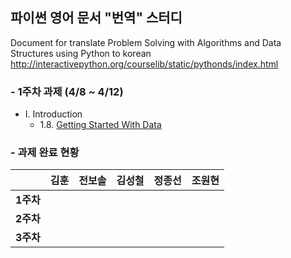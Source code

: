 ## 파이썬 영어 문서 "번역" 스터디

Document for translate Problem Solving with Algorithms and Data Structures using Python to korean
http://interactivepython.org/courselib/static/pythonds/index.html

### - 1주차 과제 (4/8 ~ 4/12)
* Ⅰ. Introduction  
  * 1.8. [Getting Started With Data](http://interactivepython.org/courselib/static/pythonds/Introduction/GettingStartedwithData.html)
### - 과제 완료 현황
 
|  | <center>김훈</center> | <center>전보솔</center> | <center>김성철</center> | <center>정종선</center> | <center>조원현</center> |
|:--------:|:--------:|:--------:|:--------:|:--------:|:--------:
|**1주차** | | | | | |
|**2주차** | | | | | |
|**3주차** | | | | | |
